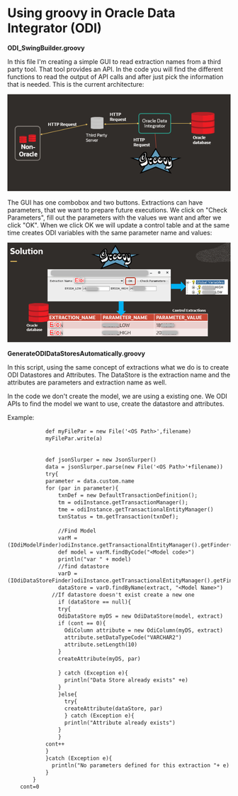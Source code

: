 # Using groovy in Oracle Data Integrator (ODI)


**ODI_SwingBuilder.groovy**

In this file I'm creating a simple GUI to read extraction names from a third party tool. That tool provides an API. In the code you will find the different functions to read
the output of API calls and after just pick the information that is needed. This is the current architecture:


![architecture](https://github.com/eloilopes/ODI/blob/main/architecture.png)


The GUI has one combobox and two buttons. Extractions can have parameters, that we want to prepare future executions. We click on "Check Parameters", fill out the parameters
with the values we want and after we click "OK". When we click OK we will update a control table and at the same time creates ODI variables with the same parameter name and values:


![solution](https://github.com/eloilopes/ODI/blob/main/Solution.png)



**GenerateODIDataStoresAutomatically.groovy**

In this script, using the same concept of extractions what we do is to create ODI Datastores and Attributes. The DataStore is the extraction name and the 
attributes are parameters and extraction name as well.

In the code we don't create the model, we are using a existing one. We ODI APIs to find the model we want to use, create the datastore and attributes.

Example:

```filename= extract+'<file_name>.txt'
            def myFilePar = new File('<OS Path>',filename)
            myFilePar.write(a)
           
            
            def jsonSlurper = new JsonSlurper()
            data = jsonSlurper.parse(new File('<OS Path>'+filename))  
            try{
            parameter = data.custom.name
            for (par in parameter){           
                txnDef = new DefaultTransactionDefinition();
                tm = odiInstance.getTransactionManager();
                tme = odiInstance.getTransactionalEntityManager()
                txnStatus = tm.getTransaction(txnDef);
                
                //Find Model
                varM = (IOdiModelFinder)odiInstance.getTransactionalEntityManager().getFinder(OdiModel.class);
                def model = varM.findByCode("<Model code>")
                println("var " + model)
                //find datastore    
                varD = (IOdiDataStoreFinder)odiInstance.getTransactionalEntityManager().getFinder(OdiDataStore.class);
                dataStore = varD.findByName(extract, "<Model Name>")
              //If datastore doesn't exist create a new one
                if (dataStore == null){
                try{
                OdiDataStore myDS = new OdiDataStore(model, extract)
                if (cont == 0){
                  OdiColumn attribute = new OdiColumn(myDS, extract)
                  attribute.setDataTypeCode("VARCHAR2")
                  attribute.setLength(10)
                }
                createAttribute(myDS, par)
                
                } catch (Exception e){
                  println("Data Store already exists" +e)
                }
                }else{
                  try{    
                  createAttribute(dataStore, par)
                  } catch (Exception e){
                  println("Attribute already exists")
                }
                }
            cont++
			}
			}catch (Exception e){
              println("No parameters defined for this extraction "+ e) 
            }
        } 
	cont=0
  ```
